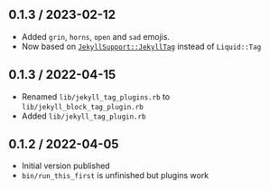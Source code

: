 ## 0.1.3 / 2023-02-12
  * Added `grin`, `horns`, `open` and `sad` emojis.
  * Now based on [`JekyllSupport::JekyllTag`](https://mslinn.com/jekyll/10200-jekyll-plugin-support.html) instead of `Liquid::Tag`


## 0.1.3 / 2022-04-15
  * Renamed `lib/jekyll_tag_plugins.rb` to  `lib/jekyll_block_tag_plugin.rb`
  * Added `lib/jekyll_tag_plugin.rb`
## 0.1.2 / 2022-04-05
  * Initial version published
  * `bin/run_this_first` is unfinished but plugins work
